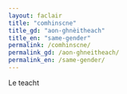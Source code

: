 ```yaml
---
layout: faclair
title: "comhinscne"
title_gd: "aon-ghnèitheach"
title_en: "same-gender"
permalink: /comhinscne/
permalink_gd: /aon-ghneitheach/
permalink_en: /same-gender/
---
```


Le teacht